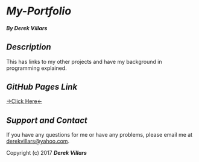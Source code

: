 # _My-Portfolio_
#### _**By Derek Villars**_

## _Description_
This has links to my other projects and have my background in programming explained.

## _GitHub Pages Link_
[->Click Here<-](https://DVillars.github.io/Portfolio)

## _Support and Contact_
If you have any questions for me or have any problems, please email me at derekvillars@yahoo.com.

Copyright (c) 2017 **_Derek Villars_**
